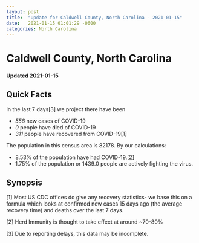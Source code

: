 ```yaml
---
layout: post
title:  "Update for Caldwell County, North Carolina - 2021-01-15"
date:   2021-01-15 01:01:29 -0600
categories: North Carolina
---
```


# Caldwell County, North Carolina
#### Updated 2021-01-15

## Quick Facts

In the last 7 days[3] we project there have been
- *558* new cases of COVID-19
- *0* people have died of COVID-19
- *311* people have recovered from COVID-19[1]

The population in this census area is 82178. By our calculations:
- 8.53% of the population have had COVID-19.[2]
- 1.75% of the population or 1439.0 people are actively fighting the virus.

## Synopsis




[1] Most US CDC offices do give any recovery statistics- we base this on a formula which looks at confirmed new cases
15 days ago (the average recovery time) and deaths over the last 7 days.

[2] Herd Immunity is thought to take effect at around ~70-80%

[3] Due to reporting delays, this data may be incomplete.
 
    